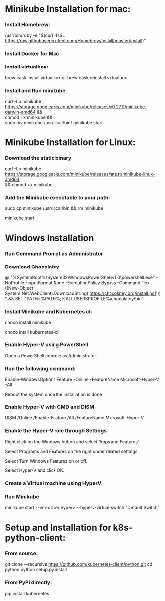 # Minikube Installation for mac:

### Install Homebrew:

/usr/bin/ruby -e "$(curl -fsSL https://raw.githubusercontent.com/Homebrew/install/master/install)"

### Install Docker for Mac

### Install virtualbox:

brew cask install virtualbox
or
brew cask reinstall virtualbox

### Install and Run minikube

curl -Lo minikube https://storage.googleapis.com/minikube/releases/v0.27.0/minikube-darwin-amd64 &&\
      chmod +x minikube &&\
      sudo mv minikube /usr/local/bin/
minikube start

# Minikube Installation for Linux:

### Download the static binary

curl -Lo minikube https://storage.googleapis.com/minikube/releases/latest/minikube-linux-amd64 \
  && chmod +x minikube

### Add the Minikube executable to your path:

sudo cp minikube /usr/local/bin && rm minikube

minikube start


# Windows Installation

### Run Command Prompt as Administrator

### Download Chocolatey

@ "%SystemRoot%\System32\WindowsPowerShell\v1.0\powershell.exe" -NoProfile -InputFormat None -ExecutionPolicy Bypass -Command "iex ((New-Object System.Net.WebClient).DownloadString('https://chocolatey.org/install.ps1'))" && SET "PATH=%PATH%;%ALLUSERSPROFILE%\chocolatey\bin"

### Install Minikube and Kubernetes cli

choco install minikube

choco intall kubernetes-cli


### Enable Hyper-V using PowerShell

Open a PowerShell console as Administrator.

### Run the following command:

Enable-WindowsOptionalFeature -Online -FeatureName Microsoft-Hyper-V -All

Reboot the system once the installation is done

### Enable Hyper-V with CMD and DISM

DISM /Online /Enable-Feature /All /FeatureName:Microsoft-Hyper-V

### Enable the Hyper-V role through Settings

Right click on the Windows button and select ‘Apps and Features’.

Select Programs and Features on the right under related settings.

Select Turn Windows Features on or off.

Select Hyper-V and click OK.


### Create a Virtual machine using HyperV

### Run Minikube

minikube start --vm-driver hyperv --hyperv-virtual-switch "Default Switch"


# Setup and Installation for k8s-python-client:

### From source:

git clone --recursive https://github.com/kubernetes-client/python.git
cd python
python setup.py install

### From PyPi directly:

pip install kubernetes
